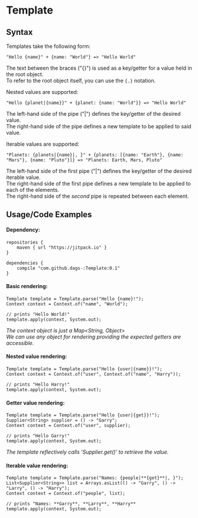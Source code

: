 # Template

## Syntax
Templates take the following form:
```
"Hello {name}" + {name: "World"} => "Hello World"
```
The text between the braces ("{}") is used as a key/getter for a value held in the root object.  
To refer to the root object itself, you can use the `{.}` notation.


Nested values are supported:
```
"Hello {planet|{name}}" + {planet: {name: "World"}} => "Hello World"
```
The left-hand side of the pipe ("|") defines the key/getter of the desired value.  
The right-hand side of the pipe defines a new template to be applied to said value.  

Iterable values are supported:
```
"Planets: {planets|{name}|, }" + {planets: [{name: "Earth"}, {name: "Mars"}, {name: "Pluto"}]} => "Planets: Earth, Mars, Pluto"
```
The left-hand side of the first pipe ("|") defines the key/getter of the desired iterable value.  
The right-hand side of the first pipe defines a new template to be applied to each of the elements.  
The right-hand side of the _second_ pipe is repeated between each element.

## Usage/Code Examples
#### Dependency:
```
repositories {
    maven { url "https://jitpack.io" }
}

dependencies {
    compile "com.github.dags-:Template:0.1"
}
```

#### Basic rendering:
```
Template template = Template.parse("Hello {name}!");
Context context = Context.of("name", "World");

// prints "Hello World!"
template.apply(context, System.out);
```
_The context object is just a Map<String, Object>_  
_We can use any object for rendering providing the expected getters are accessible._

#### Nested value rendering:
```
Template template = Template.parse("Hello {user|{name}}!");
Context context = Context.of("user", Context.of("name", "Harry"));

// prints "Hello Harry!"
template.apply(context, System.out);
```

#### Getter value rendering:
```
Template template = Template.parse("Hello {user|{get}}!");
Supplier<String> supplier = () -> "Garry";
Context context = Context.of("user", supplier);

// prints "Hello Garry!"
template.apply(context, System.out);
```
_The template reflectively calls 'Supplier.get()' to retrieve the value._

#### Iterable value rendering:
```
Template template = Template.parse("Names: {people|**{get}**|, }");
List<Supplier<String>> list = Arrays.asList(() -> "Garry", () -> "Larry", () -> "Harry");
Context context = Context.of("people", list);

// prints "Names: **Garry**, **Larry**, **Harry**
template.apply(context, System.out);
```
